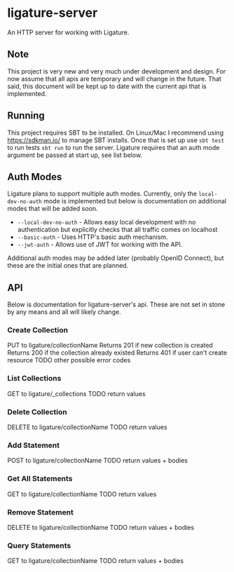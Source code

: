 # ligature-server
An HTTP server for working with Ligature.

## Note
This project is very new and very much under development and design.
For now assume that all apis are temporary and will change in the future.
That said, this document will be kept up to date with the current api that is implemented.

## Running
This project requires SBT to be installed.
On Linux/Mac I recommend using https://sdkman.io/ to manage SBT installs.
Once that is set up use `sbt test` to run tests `sbt run` to run the server.
Ligature requires that an auth mode argument be passed at start up, see list below.

## Auth Modes
Ligature plans to support multiple auth modes.
Currently, only the `local-dev-no-auth` mode is implemented but below is documentation on additional modes that will be added soon.

 * `--local-dev-no-auth` - Allows easy local development with no authentication but explicitly checks that all traffic comes on localhost
 * `--basic-auth` - Uses HTTP's basic auth mechanism.
 * `--jwt-auth` - Allows use of JWT for working with the API.
 
Additional auth modes may be added later (probably OpenID Connect), but these are the initial ones that are planned.

## API

Below is documentation for ligature-server's api.
These are not set in stone by any means and all will likely change.

### Create Collection

PUT to ligature/collectionName
Returns 201 if new collection is created
Returns 200 if the collection already existed
Returns 401 if user can't create resource
TODO other possible error codes

### List Collections

GET to ligature/_collections
TODO return values

### Delete Collection

DELETE to ligature/collectionName
TODO return values

### Add Statement

POST to ligature/collectionName
TODO return values + bodies

### Get All Statements

GET to ligature/collectionName
TODO return values

### Remove Statement

DELETE to ligature/collectionName
TODO return values + bodies

### Query Statements

GET to ligature/collectionName
TODO return values + bodies
